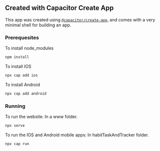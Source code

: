 ## Created with Capacitor Create App

This app was created using [`@capacitor/create-app`](https://github.com/ionic-team/create-capacitor-app),
and comes with a very minimal shell for building an app.

### Prerequesites

To install node_modules
```bash
npm install
```

To install IOS
```bash
npx cap add ios
```

To install Android
```bash
npx cap add android
```

### Running

To run the website:
In a www folder.
```bash
npx serve
```

To run the IOS and Android mobile apps:
In habitTaskAndTracker folder.
```bash
npx cap run
```